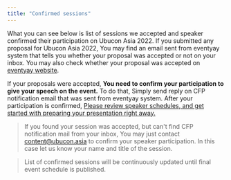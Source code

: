 ```yaml
---
title: "Confirmed sessions"
---
```

What you can see below is list of sessions we accepted and speaker confirmed their participation on Ubucon Asia 2022.
If you submitted any proposal for Ubucon Asia 2022, You may find an email sent from eventyay system that tells you whether your proposal was accepted or not on your inbox.
You may also check whether your proposal was accepted on [eventyay website](https://eventyay.com/my-sessions).

If your proposals were accepted, **You need to confirm your participation to give your speech on the event.** To do that, Simply send reply on CFP notification email that was sent from eventyay system. After your participation is confirmed, [Please review speaker schedules, and get started with preparing your presentation right away.](../news/2022-07-30-speaker-schedules/)

> If you found your session was accepted, but can't find CFP notification mail from your inbox, You may just contact content@ubucon.asia to confirm your speaker participation. In this case let us know your name and title of the session.

> List of confirmed sessions will be continuously updated until final event schedule is published.